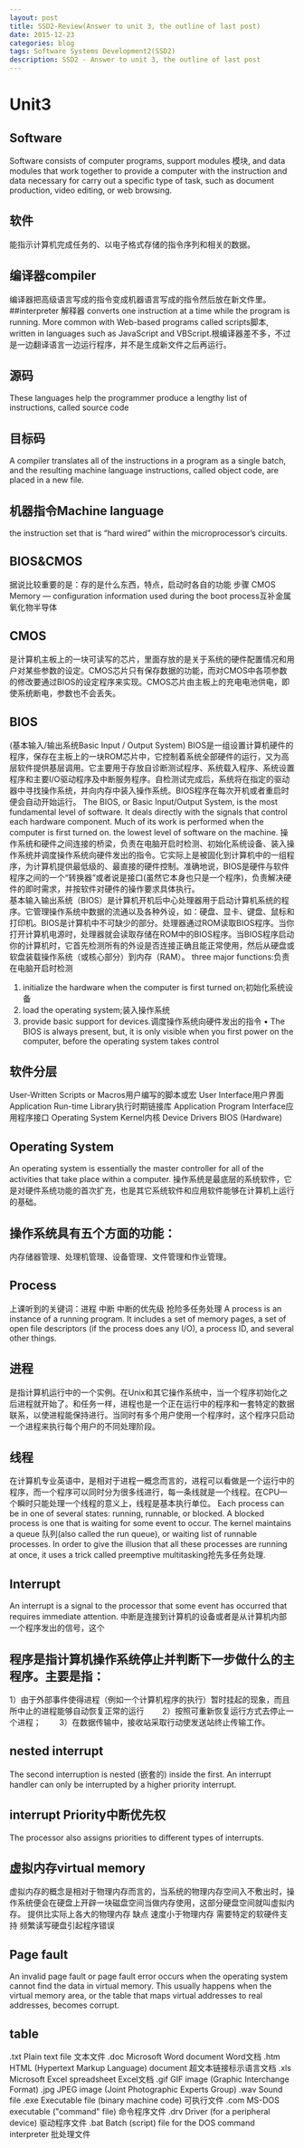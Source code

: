 ```yaml
---
layout: post
title: SSD2-Review(Answer to unit 3, the outline of last post)
date: 2015-12-23
categories: blog
tags: Software Systems Development2(SSD2)
description: SSD2 - Answer to unit 3, the outline of last post
---
```



# Unit3
## Software
Software consists of computer programs, support modules 模块, and data modules that work together to provide a computer with the instruction and data necessary for carry out a specific type of task, such as document production, video editing, or web browsing.
## 软件
能指示计算机完成任务的、以电子格式存储的指令序列和相关的数据。


## 编译器compiler
编译器把高级语言写成的指令变成机器语言写成的指令然后放在新文件里。
##interpreter 解释器
converts one instruction at a time while the program is running. More common with Web-based programs called scripts脚本, written in languages such as JavaScript and VBScript.根编译器差不多，不过是一边翻译语言一边运行程序，并不是生成新文件之后再运行。
## 源码
These languages help the programmer produce a lengthy list of instructions, called source code 


## 目标码
A compiler translates all of the instructions in a program as a single batch, and the resulting machine language instructions, called object code, are placed in a new file. 
## 机器指令Machine language
the instruction set that is “hard wired” within the microprocessor’s circuits.


## BIOS&CMOS
据说比较重要的是：存的是什么东西，特点，启动时各自的功能 步骤
CMOS Memory — configuration information used during the boot process互补金属氧化物半导体

## CMOS
是计算机主板上的一块可读写的芯片，里面存放的是关于系统的硬件配置情况和用户对某些参数的设定。CMOS芯片只有保存数据的功能，而对CMOS中各项参数的修改要通过BIOS的设定程序来实现。CMOS芯片由主板上的充电电池供电，即使系统断电，参数也不会丢失。
## BIOS
(基本输入/输出系统Basic Input / Output System)
BIOS是一组设置计算机硬件的程序，保存在主板上的一块ROM芯片中，它控制着系统全部硬件的运行，又为高层软件提供基层调用。它主要用于存放自诊断测试程序、系统载入程序、系统设置程序和主要I/O驱动程序及中断服务程序。自检测试完成后，系统将在指定的驱动器中寻找操作系统，并向内存中装入操作系统。BIOS程序在每次开机或者重启时便会自动开始运行。 
The BIOS, or Basic Input/Output System, is the most fundamental level of software. It deals directly with the signals that control each hardware component. Much of its work is performed when the computer is first turned on.
the lowest level of software on the machine.
操作系统和硬件之间连接的桥梁，负责在电脑开启时检测、初始化系统设备、装入操作系统并调度操作系统向硬件发出的指令。它实际上是被固化到计算机中的一组程序，为计算机提供最低级的、最直接的硬件控制。准确地说，BIOS是硬件与软件程序之间的一个“转换器”或者说是接口(虽然它本身也只是一个程序)，负责解决硬件的即时需求，并按软件对硬件的操作要求具体执行。  
基本输入输出系统（BIOS）是计算机开机后中心处理器用于启动计算机系统的程序。它管理操作系统中数据的流通以及各种外设，如：硬盘、显卡、键盘、鼠标和打印机。BIOS是计算机中不可缺少的部分。处理器通过ROM读取BIOS程序。当你打开计算机电源时，处理器就会读取存储在ROM中的BIOS程序。当BIOS程序启动你的计算机时，它首先检测所有的外设是否连接正确且能正常使用，然后从硬盘或软盘装载操作系统（或核心部分）到内存（RAM）。
three major functions:负责在电脑开启时检测
  1. initialize the hardware when the computer is   first turned on;初始化系统设备
  2. load the operating system;装入操作系统
  3. provide basic support for devices.调度操作系统向硬件发出的指令 
•	The BIOS is always present, but, it is only visible when you first power on the computer, before the operating system takes control

## 软件分层
User-Written Scripts or Macros用户编写的脚本或宏
User Interface用户界面
Application
Run-time Library执行时期链接库
Application Program Interface应用程序接口
Operating System
Kernel内核
Device Drivers
BIOS
(Hardware)

## Operating System
An operating system is essentially the master controller for all of the activities that take place within a computer.
操作系统是最底层的系统软件，它是对硬件系统功能的首次扩充，也是其它系统软件和应用软件能够在计算机上运行的基础。

## 操作系统具有五个方面的功能：
内存储器管理、处理机管理、设备管理、文件管理和作业管理。 
## Process
上课听到的关键词：进程 中断 中断的优先级 抢险多任务处理
A process is an instance of a running program. It includes a set of memory pages, a set of open file descriptors (if the process does any I/O), a process ID, and several other things.

## 进程
是指计算机运行中的一个实例。在Unix和其它操作系统中，当一个程序初始化之后进程就开始了。和任务一样，进程也是一个正在运行中的程序和一套特定的数据联系，以使进程能保持进行。当同时有多个用户使用一个程序时，这个程序只启动一个进程来执行每个用户的不同处理阶段。
## 线程
在计算机专业英语中，是相对于进程一概念而言的，进程可以看做是一个运行中的程序，而一个程序可以同时分为很多线进行，每一条线就是一个线程。在CPU一个瞬时只能处理一个线程的意义上，线程是基本执行单位。 
Each process can be in one of several states: running, runnable, or blocked. 
A blocked process is one that is waiting for some event to occur. 
The kernel maintains a queue 队列(also called the run queue), or waiting list of runnable processes. In order to give the illusion that all these processes are running at once, it uses a trick called preemptive multitasking抢先多任务处理. 


## Interrupt
An interrupt is a signal to the processor that some event has occurred that requires immediate attention.
中断是连接到计算机的设备或者是从计算机内部一个程序发出的信号，这个

## 程序是指计算机操作系统停止并判断下一步做什么的主程序。主要是指：　　　
   1）由于外部事件使得进程（例如一个计算机程序的执行）暂时挂起的现象，而且所中止的进程能够自动恢复正常的运行　　
   2）按照可重新恢复运行方式去停止一个进程；　　
   3）在数据传输中，接收站采取行动使发送站终止传输工作。


## nested interrupt

The second interruption is nested (嵌套的) inside the first.
An interrupt handler can only be interrupted by a higher priority interrupt. 

## interrupt Priority中断优先权
The processor also assigns priorities to different types of interrupts. 


## 虚拟内存virtual memory
虚拟内存的概念是相对于物理内存而言的，当系统的物理内存空间入不敷出时，操作系统便会在硬盘上开辟一块磁盘空间当做内存使用，这部分硬盘空间就叫虚拟内存。
提供比实际上各大的物理内存 
                                                                          缺点 速度小于物理内存
                                                                          需要特定的软硬件支持
                                                                          频繁读写硬盘引起程序错误

## Page fault
An invalid page fault or page fault error occurs when the operating system cannot find the data in virtual memory. This usually happens when the virtual memory area, or the table that maps virtual addresses to real addresses, becomes corrupt. 
## table 

.txt 	Plain text file            文本文件
.doc 	Microsoft Word document    Word文档
.htm 	HTML (Hypertext Markup Language) document
超文本链接标示语言文档
.xls 	Microsoft Excel spreadsheet  Excel文档
.gif 	GIF image (Graphic Interchange Format)
.jpg 	JPEG image (Joint Photographic Experts Group)
.wav 	Sound file
.exe 	Executable file (binary machine code)        可执行文件
.com 	MS-DOS executable ("command" file)       命令程序文件
.drv 	Driver (for a peripheral device)                驱动程序文件
.bat 	Batch (script) file for the DOS command interpreter
批处理文件
